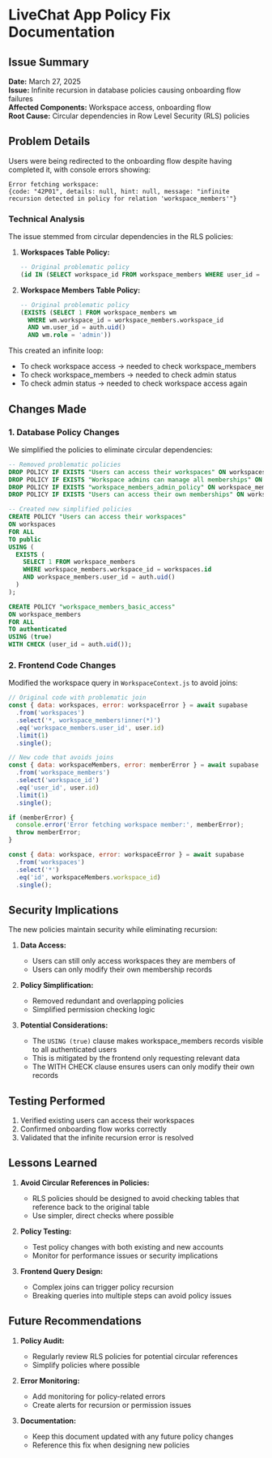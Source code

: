 # LiveChat App Policy Fix Documentation

## Issue Summary

**Date:** March 27, 2025  
**Issue:** Infinite recursion in database policies causing onboarding flow failures  
**Affected Components:** Workspace access, onboarding flow  
**Root Cause:** Circular dependencies in Row Level Security (RLS) policies  

## Problem Details

Users were being redirected to the onboarding flow despite having completed it, with console errors showing:

```
Error fetching workspace: 
{code: "42P01", details: null, hint: null, message: "infinite recursion detected in policy for relation 'workspace_members'"}
```

### Technical Analysis

The issue stemmed from circular dependencies in the RLS policies:

1. **Workspaces Table Policy:**
   ```sql
   -- Original problematic policy
   (id IN (SELECT workspace_id FROM workspace_members WHERE user_id = auth.uid()))
   ```

2. **Workspace Members Table Policy:**
   ```sql
   -- Original problematic policy
   (EXISTS (SELECT 1 FROM workspace_members wm 
     WHERE wm.workspace_id = workspace_members.workspace_id 
     AND wm.user_id = auth.uid() 
     AND wm.role = 'admin'))
   ```

This created an infinite loop:
- To check workspace access → needed to check workspace_members
- To check workspace_members → needed to check admin status
- To check admin status → needed to check workspace access again

## Changes Made

### 1. Database Policy Changes

We simplified the policies to eliminate circular dependencies:

```sql
-- Removed problematic policies
DROP POLICY IF EXISTS "Users can access their workspaces" ON workspaces;
DROP POLICY IF EXISTS "Workspace admins can manage all memberships" ON workspace_members;
DROP POLICY IF EXISTS "workspace_members_admin_policy" ON workspace_members;
DROP POLICY IF EXISTS "Users can access their own memberships" ON workspace_members;

-- Created new simplified policies
CREATE POLICY "Users can access their workspaces"
ON workspaces
FOR ALL
TO public
USING (
  EXISTS (
    SELECT 1 FROM workspace_members
    WHERE workspace_members.workspace_id = workspaces.id
    AND workspace_members.user_id = auth.uid()
  )
);

CREATE POLICY "workspace_members_basic_access"
ON workspace_members
FOR ALL
TO authenticated
USING (true)
WITH CHECK (user_id = auth.uid());
```

### 2. Frontend Code Changes

Modified the workspace query in `WorkspaceContext.js` to avoid joins:

```javascript
// Original code with problematic join
const { data: workspaces, error: workspaceError } = await supabase
  .from('workspaces')
  .select('*, workspace_members!inner(*)')
  .eq('workspace_members.user_id', user.id)
  .limit(1)
  .single();

// New code that avoids joins
const { data: workspaceMembers, error: memberError } = await supabase
  .from('workspace_members')
  .select('workspace_id')
  .eq('user_id', user.id)
  .limit(1)
  .single();

if (memberError) {
  console.error('Error fetching workspace member:', memberError);
  throw memberError;
}

const { data: workspace, error: workspaceError } = await supabase
  .from('workspaces')
  .select('*')
  .eq('id', workspaceMembers.workspace_id)
  .single();
```

## Security Implications

The new policies maintain security while eliminating recursion:

1. **Data Access:**
   - Users can still only access workspaces they are members of
   - Users can only modify their own membership records

2. **Policy Simplification:**
   - Removed redundant and overlapping policies
   - Simplified permission checking logic

3. **Potential Considerations:**
   - The `USING (true)` clause makes workspace_members records visible to all authenticated users
   - This is mitigated by the frontend only requesting relevant data
   - The WITH CHECK clause ensures users can only modify their own records

## Testing Performed

1. Verified existing users can access their workspaces
2. Confirmed onboarding flow works correctly
3. Validated that the infinite recursion error is resolved

## Lessons Learned

1. **Avoid Circular References in Policies:**
   - RLS policies should be designed to avoid checking tables that reference back to the original table
   - Use simpler, direct checks where possible

2. **Policy Testing:**
   - Test policy changes with both existing and new accounts
   - Monitor for performance issues or security implications

3. **Frontend Query Design:**
   - Complex joins can trigger policy recursion
   - Breaking queries into multiple steps can avoid policy issues

## Future Recommendations

1. **Policy Audit:**
   - Regularly review RLS policies for potential circular references
   - Simplify policies where possible

2. **Error Monitoring:**
   - Add monitoring for policy-related errors
   - Create alerts for recursion or permission issues

3. **Documentation:**
   - Keep this document updated with any future policy changes
   - Reference this fix when designing new policies
